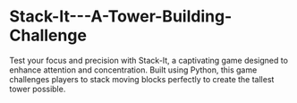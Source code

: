 # Stack-It---A-Tower-Building-Challenge
Test your focus and precision with Stack-It, a captivating game designed to enhance attention and concentration. Built using Python, this game challenges players to stack moving blocks perfectly to create the tallest tower possible.
